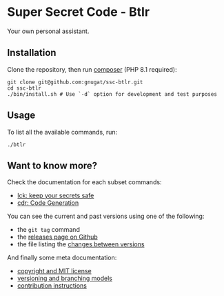 # Super Secret Code - Btlr

Your own personal assistant.

## Installation

Clone the repository,
then run [composer](https://getcomposer.org/) (PHP 8.1 required):

```
git clone git@github.com:gnugat/ssc-btlr.git
cd ssc-btlr
./bin/install.sh # Use `-d` option for development and test purposes
```

## Usage

To list all the available commands, run:

```
./btlr
```

## Want to know more?

Check the documentation for each subset commands:

* [lck: keep your secrets safe](./doc/01-lck.md)
* [cdr: Code Generation](./doc/03-cdr.md)

You can see the current and past versions using one of the following:

* the `git tag` command
* the [releases page on Github](https://github.com/gnugat/ssc-btlr/releases)
* the file listing the [changes between versions](CHANGELOG.md)

And finally some meta documentation:

* [copyright and MIT license](LICENSE)
* [versioning and branching models](VERSIONING.md)
* [contribution instructions](CONTRIBUTING.md)
